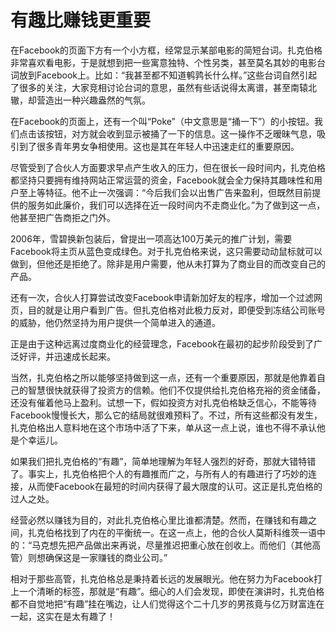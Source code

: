 # 有趣比赚钱更重要

在Facebook的页面下方有一个小方框，经常显示某部电影的简短台词。扎克伯格非常喜欢看电影，于是就想到把一些寓意独特、个性另类，甚至莫名其妙的电影台词放到Facebook上。比如：“我甚至都不知道鹌鹑长什么样。”这些台词自然引起了很多的关注，大家竞相讨论台词的意思，虽然有些话说得太离谱，甚至南辕北辙，却营造出一种兴趣盎然的气氛。 

在Facebook的页面上，还有一个叫“Poke”（中文意思是“捅一下”）的小按钮。我们点击该按钮，对方就会收到显示被捅了一下的信息。这一操作不乏暧昧气息，吸引到了很多青年男女争相使用。这也是其在年轻人中迅速走红的重要原因。 

尽管受到了合伙人方面要求早点产生收入的压力，但在很长一段时间内，扎克伯格都坚持只要拥有维持网站正常运营的资金，Facebook就会全力保持其趣味性和用户至上等特征。他不止一次强调：“今后我们会以出售广告来盈利，但既然目前提供的服务如此廉价，我们可以选择在近一段时间内不走商业化。”为了做到这一点，他甚至把广告商拒之门外。 

2006年，雪碧换新包装后，曾提出一项高达100万美元的推广计划，需要Facebook将主页从蓝色变成绿色。对于扎克伯格来说，这只需要动动鼠标就可以做到，但他还是拒绝了。除非是用户需要，他从未打算为了商业目的而改变自己的产品。 

还有一次，合伙人打算尝试改变Facebook申请新加好友的程序，增加一个过滤网页，目的就是让用户看到广告。但扎克伯格对此极力反对，即便受到冻结公司账号的威胁，他仍然坚持为用户提供一个简单进入的通道。 

正是由于这种远离过度商业化的经营理念，Facebook在最初的起步阶段受到了广泛好评，并迅速成长起来。 

当然，扎克伯格之所以能够坚持做到这一点，还有一个重要原因，那就是他靠着自己的智慧很快就获得了投资方的信赖。他们不仅提供给扎克伯格充裕的资金储备，还没有催着他马上盈利。试想一下，假如投资方对扎克伯格缺乏信心，不能等待Facebook慢慢长大，那么它的结局就很难预料了。不过，所有这些都没有发生，扎克伯格出人意料地在这个市场中活了下来，单从这一点上说，谁也不得不承认他是个幸运儿。 

如果我们把扎克伯格的“有趣”，简单地理解为年轻人强烈的好奇，那就大错特错了。事实上，扎克伯格把个人的有趣推而广之，与所有人的有趣进行了巧妙的连接，从而使Facebook在最短的时间内获得了最大限度的认可。这正是扎克伯格的过人之处。 

经营必然以赚钱为目的，对此扎克伯格心里比谁都清楚。然而，在赚钱和有趣之间，扎克伯格找到了内在的平衡统一。在这一点上，他的合伙人莫斯科维茨一语中的：“马克想先把产品做出来再说，尽量推迟把重心放在创收上。而他们（其他高管）则想确保这是一家赚钱的商业公司。” 

相对于那些高管，扎克伯格总是秉持着长远的发展眼光。他在努力为Facebook打上一个清晰的标签，那就是“有趣”。细心的人们会发现，即使在演讲时，扎克伯格都不自觉地把“有趣”挂在嘴边，让人们觉得这个二十几岁的男孩竟与亿万财富连在一起，这实在是太有趣了！